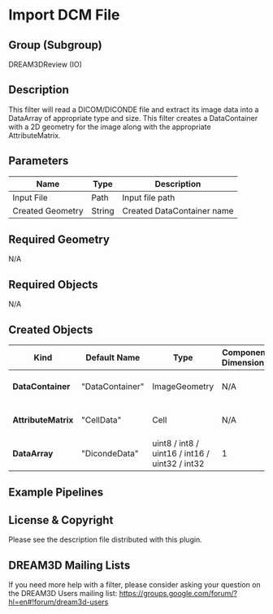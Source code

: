 # Import DCM File #

## Group (Subgroup) ##

DREAM3DReview (IO)

## Description ##

This filter will read a DICOM/DICONDE file and extract its image data into a DataArray of appropriate type and size. This filter creates a DataContainer with a 2D geometry for the image along with the appropriate AttributeMatrix.

## Parameters ##

| Name | Type | Description |
|------|------|------|
| Input File | Path | Input file path |
| Created Geometry | String | Created DataContainer name |

## Required Geometry ##

N/A

## Required Objects ##

N/A

## Created Objects ##

| Kind | Default Name | Type | Component Dimensions | Description |
|------|--------------|------|----------------------|-------------|
| **DataContainer** | "DataContainer" | ImageGeometry | N/A | Contains the ImageGeometry of DICONDE file |
| **AttributeMatrix** | "CellData" | Cell | N/A | Contains the DataArray of image data |
| **DataArray** | "DicondeData" | uint8 / int8 / uint16 / int16 / uint32 / int32 | 1 | Image data |

## Example Pipelines ##

## License & Copyright ##

Please see the description file distributed with this plugin.

## DREAM3D Mailing Lists ##

If you need more help with a filter, please consider asking your question on the DREAM3D Users mailing list:
https://groups.google.com/forum/?hl=en#!forum/dream3d-users

